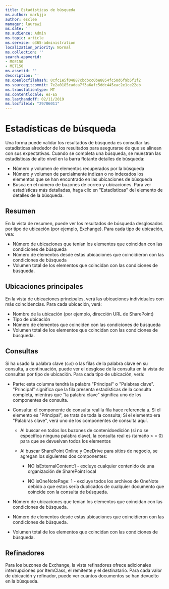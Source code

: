 ```yaml
---
title: Estadísticas de búsqueda
ms.author: markjjo
author: esclee
manager: laurawi
ms.date: ''
ms.audience: Admin
ms.topic: article
ms.service: o365-administration
localization_priority: Normal
ms.collection: ''
search.appverid:
- MOE150
- MET150
ms.assetid: ''
description: ''
ms.openlocfilehash: 0cfc1e5f04887cbdbcc0be8854fc50d6f9b5f1f2
ms.sourcegitcommit: 7e2a0185cadea7f3a6afc5ddc445eac2e1ce22eb
ms.translationtype: MT
ms.contentlocale: es-ES
ms.lasthandoff: 02/11/2019
ms.locfileid: "29706011"
---
```

# <a name="search-statistics"></a>Estadísticas de búsqueda

Una forma puede validar los resultados de búsqueda es consultar las estadísticas alrededor de los resultados para asegurarse de que se alinean con sus expectativas. Cuando se completa una búsqueda, se muestran las estadísticas de alto nivel en la barra flotante detalles de búsqueda:
- Número y volumen de elementos recuperados por la búsqueda
- Número y volumen de parcialmente indizan o no indexados los elementos que se han encontrado en las ubicaciones de búsqueda
- Busca en el número de buzones de correo y ubicaciones. Para ver estadísticas más detalladas, haga clic en "Estadísticas" del elemento de detalles de la búsqueda.

## <a name="summary"></a>Resumen

En la vista de resumen, puede ver los resultados de búsqueda desglosados por tipo de ubicación (por ejemplo, Exchange). Para cada tipo de ubicación, vea:
- Número de ubicaciones que tenían los elementos que coincidan con las condiciones de búsqueda
- Número de elementos desde estas ubicaciones que coincidieron con las condiciones de búsqueda
- Volumen total de los elementos que coincidan con las condiciones de búsqueda.

## <a name="top-locations"></a>Ubicaciones principales

En la vista de ubicaciones principales, verá las ubicaciones individuales con más coincidencias. Para cada ubicación, verá:
- Nombre de la ubicación (por ejemplo, dirección URL de SharePoint)
- Tipo de ubicación
- Número de elementos que coinciden con las condiciones de búsqueda
- Volumen total de los elementos que coincidan con las condiciones de búsqueda.

## <a name="queries"></a>Consultas

Si ha usado la palabra clave (c:s) o las filas de la palabra clave en su consulta, a continuación, puede ver el desglose de la consulta en la vista de consultas por tipo de ubicación. Para cada tipo de ubicación, verá:

- Parte: esta columna tendrá la palabra "Principal" o "Palabras clave". "Principal" significa que la fila presenta estadísticas de la consulta completa, mientras que "la palabra clave" significa uno de los componentes de consulta.

- Consulta: el componente de consulta real la fila hace referencia a. Si el elemento es "Principal", se trata de toda la consulta; Si el elemento era "Palabras clave", verá uno de los componentes de consulta aquí.
  
  - Al buscar en todos los buzones de contenidoedición (si no se especifica ninguna palabra clave), la consulta real es (tamaño > = 0) para que se devuelvan todos los elementos
  
  - Al buscar SharePoint Online y OneDrive para sitios de negocio, se agregan los siguientes dos componentes:
    
    - NO IsExternalContent:1 - excluye cualquier contenido de una organización de SharePoint local
    
    - NO isOneNotePage: 1 - excluye todos los archivos de OneNote debido a que estos sería duplicados de cualquier documento que coincide con la consulta de búsqueda.

- Número de ubicaciones que tenían los elementos que coincidan con las condiciones de búsqueda.

- Número de elementos desde estas ubicaciones que coincidieron con las condiciones de búsqueda.

- Volumen total de los elementos que coincidan con las condiciones de búsqueda.

## <a name="refiners"></a>Refinadores

Para los buzones de Exchange, la vista refinadores ofrece adicionales interrupciones por ItemClass, el remitente y el destinatario. Para cada valor de ubicación y refinador, puede ver cuántos documentos se han devuelto en la búsqueda.